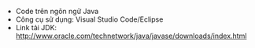 - Code trên ngôn ngữ Java
- Công cụ sử dụng: Visual Studio Code/Eclipse
- Link tải JDK: http://www.oracle.com/technetwork/java/javase/downloads/index.html
